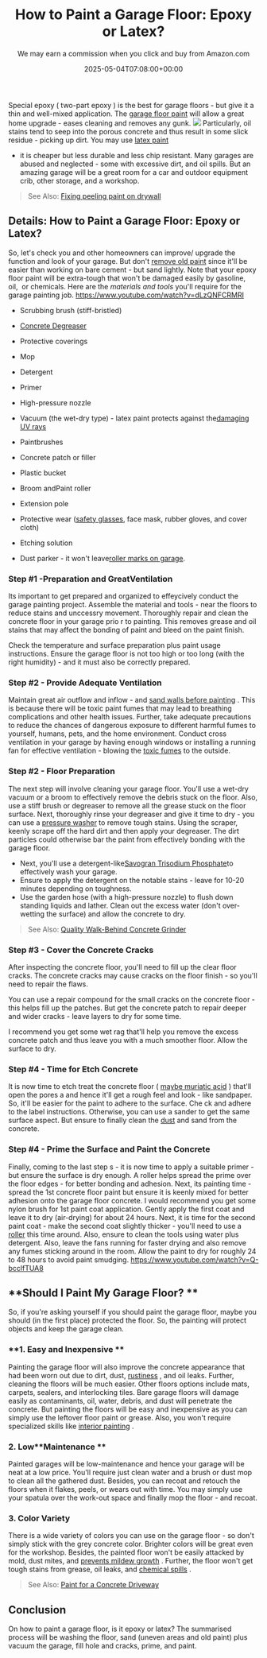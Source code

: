 ﻿---
author: We may earn a commission when you click and buy from Amazon.com
layout: post
title: 'How to Paint a Garage Floor: Epoxy or Latex?'
date: '2025-05-04T07:08:00+00:00'
categories:
- DIY Paintings
tags: []
slug: /how-to-paint-a-garage-floor/
lastmod: 2025-05-07T12:21:27+03:00
---

Special epoxy (
two-part epoxy
) is the best for garage floors - but give it a thin and well-mixed application. The
[garage floor paint](https://pestpolicy.com/best-garage-floor-paint/)
will allow a great home upgrade - eases cleaning and removes any gunk.
![](/assets/img/12/Pest-Control.jpg)
Particularly, oil stains tend to seep into the porous concrete and thus result in some slick residue - picking up dirt. You may use
[latex paint](https://pestpolicy.com/what-is-latex-paint-used-for/)
- it is cheaper but less durable and less chip resistant.
Many garages are abused and neglected - some with excessive dirt, and oil spills. But an amazing garage will be a great room for a car and outdoor equipment crib, other storage, and a workshop.
> See Also:
> [Fixing peeling paint on drywall](https://pestpolicy.com/how-to-fix-peeling-paint-on-drywall/)
## Details: How to Paint a Garage Floor: Epoxy or Latex?
So, let's check you and other homeowners can improve/ upgrade the function and look of your garage. But don't
[remove old paint](https://pestpolicy.com/how-to-remove-paint-from-concrete-without-chemicals/)
since it'll be easier than working on bare cement - but sand lightly.
Note that your epoxy floor paint will be extra-tough that won't be damaged easily by gasoline, oil,  or chemicals. Here are the
*materials and tools*
you'll require for the garage painting job.
https://www.youtube.com/watch?v=dLzQNFCRMRI

- Scrubbing brush (stiff-bristled)
- [Concrete Degreaser](https://pestpolicy.com/best-degreaser-for-concrete/)
- Protective coverings
- Mop
- Detergent
- Primer
- High-pressure nozzle
- Vacuum (the wet-dry type) - latex paint protects against the[damaging UV rays](https://www.cancer.org/cancer/cancer-causes/radiation-exposure/uv-radiation.html)

- Paintbrushes
- Concrete patch or filler
- Plastic bucket
- Broom andPaint roller
- Extension pole
- Protective wear ([safety glasses](https://pestpolicy.com/best-safety-glasses-for-spray-painting/), face mask, rubber gloves, and cover cloth)
- Etching solution
- Dust parker - it won't leave[roller marks on garage](https://pestpolicy.com/how-to-paint-a-ceiling-without-roller-marks/).

### Step #1 -Preparation and GreatVentilation
Its important to get prepared and organized to effeycively conduct the garage painting project. Assemble the material and tools - near the floors to reduce stains and unccessry movement.
Thoroughly repair and clean the concrete floor in your garage prio
r to painting. This removes grease and oil stains that may affect the bonding of paint and bleed on the paint finish.

Check the temperature and surface preparation plus paint usage instructions. Ensure the garage floor is not too high or too long
(with the right humidity) - and it must also be correctly prepared.
### Step #2 - Provide Adequate Ventilation
Maintain great air outflow and inflow - and
[sand walls before painting](https://pestpolicy.com/sanding-walls-before-painting/)
. This is because there will be toxic paint fumes that may lead to breathing complications and other health issues.
Further, take adequate precautions to reduce the chances of dangerous exposure to different harmful fumes to yourself, humans, pets, and the home environment.
Conduct cross ventilation in your garage by having enough windows or installing a running fan for effective ventilation - blowing the
[toxic fumes](https://en.wikipedia.org/wiki/List_of_highly_toxic_gases)
to the outside.
### Step #2 - Floor Preparation
The next step will involve cleaning your garage floor. You'll use a wet-dry vacuum or a broom to effectively remove the debris stuck on the floor.
Also, use a stiff brush or degreaser to remove all the grease stuck on the floor surface. Next, thoroughly rinse your degreaser and give it time to dry - you can use a
[pressure washer](https://pestpolicy.com/best-pressure-washer-for-paint-removal/)
to remove tough stains.
Using the scraper, keenly scrape off the hard dirt and then apply your degreaser. The dirt particles could otherwise bar the paint from effectively bonding with the garage floor.
- Next, you'll use a detergent-like[Savogran Trisodium Phosphate](https://www.amazon.com/dp/B0001GOGQW/?tag=p-policy-20)to effectively wash your garage.
- Ensure to apply the detergent on the notable stains - leave for 10-20 minutes depending on toughness.
- Use the garden hose (with a high-pressure nozzle) to flush down standing liquids and lather.
Clean out the excess water (don't over-wetting the surface) and allow the concrete to dry.
> See Also:
> [Quality Walk-Behind Concrete Grinder](https://pestpolicy.com/best-walk-behind-concrete-grinder/)
### Step #3 - Cover the Concrete Cracks
After inspecting the concrete floor, you'll need to fill up the clear floor cracks. The concrete cracks may cause cracks on the floor finish - so you'll need to repair the flaws.

You can use a repair compound for the small cracks on the concrete floor - this helps fill up the patches. But get the concrete patch to repair deeper and wider cracks - leave layers to dry for some time.

I recommend you get some wet rag that'll help you remove the excess concrete patch and thus leave you with a much smoother floor. Allow the surface to dry.
### Step #4 - Time for Etch Concrete
It is now time to etch treat the concrete floor (
[maybe muriatic acid](https://pestpolicy.com/removing-concrete-sealer-with-muriatic-acid/)
) that'll open the pores a and hence it'll get a rough feel and look - like sandpaper. So, it'll be easier for the paint to adhere to the surface.
Che
ck and adhere to the label instructions. Otherwise, you can use a sander to get the same surface aspect. But ensure to finally clean the
[dust](https://serc.carleton.edu/NAGTWorkshops/health/case_studies/airborne_dust_p.html)
and sand from the concrete.
### Step #4 - Prime the Surface and Paint the Concrete
Finally, coming to the last step s - it is now time to apply a suitable primer - but ensure the surface is dry enough. A roller helps spread the prime over the floor edges - for better bonding and adhesion.
Next, its painting time - spread the 1st concrete floor paint but ensure it is keenly mixed for better adhesion onto the garage floor concrete.
I would recommend you get some nylon brush for 1st paint coat application. Gently apply the first coat and leave it to dry (air-drying) for about 24 hours.
Next, it is time for the second paint coat - make the second coat slightly thicker - you'll need to use a
[roller](https://pestpolicy.com/best-paint-roller-for-textured-walls/)
this time around. Also, ensure to clean the tools using water plus detergent.
Also, leave the fans running for faster drying and also remove any fumes sticking around in the room. Allow the paint to dry for roughly 24 to 48 hours to avoid paint smudging.
https://www.youtube.com/watch?v=Q-bcclfTUA8
## **Should I Paint My Garage Floor? **
So, if you're asking yourself if you should paint the garage floor, maybe you should (in the first place) protected the floor. So, the painting will protect objects and keep the garage clean.
### **1. Easy and Inexpensive **
Painting the garage floor will also improve the concrete appearance that had been worn out due to dirt, dust,
[rustiness](https://pestpolicy.com/rustoleum-rust-reformer-review/)
, and oil leaks. Further, cleaning the floors will be much easier.
Other floors options include mats, carpets, sealers, and interlocking tiles. Bare garage floors will damage easily as contaminants, oil, water, debris, and dust will penetrate the concrete.
But painting the floors will be easy and inexpensive as you can simply use the leftover floor paint or grease. Also, you won't require specialized skills like
[interior painting](https://pestpolicy.com/best-white-paints-for-interior-walls/)
.
### 2. Low**Maintenance **
Painted garages will be low-maintenance and hence your garage will be neat at a low price. You'll require just clean water and a brush or dust mop to clean all the gathered dust.
Besides, you can recoat and retouch the floors when it flakes, peels, or wears out with time. You may simply use your spatula over the work-out space and finally mop the floor - and recoat.
### 3. Color Variety
There is a wide variety of colors you can use on the garage floor - so don't simply stick with the grey concrete color. Brighter colors will be great even for the workshop.
Besides, the painted floor won't be easily attacked by mold, dust mites, and
[prevents mildew growth](https://pestpolicy.com/mildew-resistant-paints/)
. Further, the floor won't get tough stains from grease, oil leaks, and
[chemical spills](https://ehs.ucsf.edu/chemical-spills)
.
> See Also:
> [Paint for a Concrete Driveway](https://pestpolicy.com/best-paint-for-a-concrete-driveway/)
## Conclusion
On how to paint a garage floor, is it epoxy or latex? The summarised process will be washing the floor, sand (uneven areas and old paint) plus vacuum the garage, fill hole and cracks, prime, and paint.